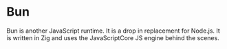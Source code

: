 # Bun
Bun is another JavaScript runtime. It is a drop in replacement for Node.js. It is written in Zig and uses the JavaScriptCore JS engine behind the scenes.